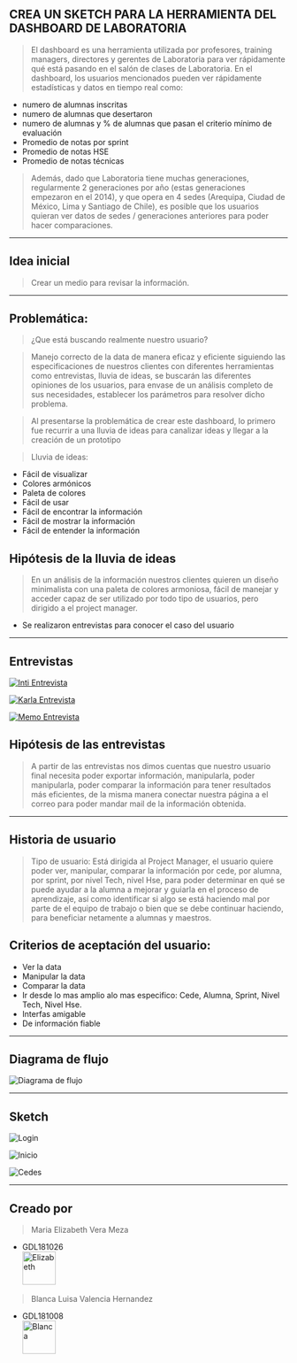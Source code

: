 ## CREA UN SKETCH PARA LA HERRAMIENTA DEL DASHBOARD DE LABORATORIA
>El dashboard es una herramienta utilizada por profesores, training managers, directores y gerentes de Laboratoria para ver rápidamente qué está pasando en el salón de clases de Laboratoria. En el dashboard, los usuarios mencionados pueden ver rápidamente estadísticas y datos en tiempo real como:
 
* numero de alumnas inscritas
* numero de alumnas que desertaron
* numero de alumnas y % de alumnas que pasan el criterio mínimo de evaluación
* Promedio de notas por sprint
* Promedio de notas HSE
* Promedio de notas técnicas

>Además, dado que Laboratoria tiene muchas generaciones, regularmente 2 generaciones por año (estas generaciones empezaron en el 2014), y que opera en 4 sedes (Arequipa, Ciudad de México, Lima y Santiago de Chile), es posible que los usuarios quieran ver datos de sedes / generaciones anteriores para poder hacer comparaciones.

---

## Idea inicial
>Crear un medio para revisar la información. 

---

## Problemática:
>¿Que está buscando realmente nuestro usuario?

>Manejo correcto de la data de manera eficaz y eficiente siguiendo las especificaciones de nuestros clientes con diferentes herramientas como entrevistas, lluvia de ideas, se buscarán las diferentes opiniones de los usuarios, para envase de un análisis completo  de sus necesidades, establecer los parámetros para resolver  dicho problema.

>Al presentarse la problemática de crear este dashboard, lo primero fue recurrir a una lluvia de ideas para canalizar ideas y llegar a la creación de un prototipo

>Lluvia de ideas:
- Fácil de visualizar
- Colores armónicos
- Paleta de colores
- Fácil de usar
- Fácil de encontrar la información
- Fácil de mostrar la información
- Fácil de entender la información


## Hipótesis de la lluvia de ideas
>En un análisis de la información nuestros clientes quieren un diseño minimalista con una paleta de colores armoniosa, fácil de manejar y acceder capaz de ser utilizado por todo tipo de usuarios, pero dirigido a  el project manager.  

* Se realizaron entrevistas para conocer el caso del usuario

---
## Entrevistas


[![Inti Entrevista](assets/Inti.PNG)](https://www.youtube.com/watch?v=WfA5FjN4rFQ&t=303s)


[![Karla Entrevista](assets/Karla.PNG)](https://www.youtube.com/watch?v=ydkRl33TN0g)


[![Memo Entrevista](assets/Meme.PNG)](https://www.youtube.com/watch?v=UzTmTzBJutQ)

 
## Hipótesis de las entrevistas
>A partir de las entrevistas nos dimos cuentas que nuestro usuario final necesita poder exportar información, manipularla, poder manipularla, poder comparar la información para tener resultados más eficientes, de la misma manera conectar nuestra página a el correo para poder mandar mail de la información obtenida.
 
---
## Historia de usuario

>Tipo de usuario: Está dirigida al Project Manager, el usuario quiere poder ver, manipular, comparar la información por cede, por alumna, por sprint, por nivel Tech, nivel Hse, para poder determinar en qué se puede ayudar a la alumna a mejorar y guiarla en el proceso de aprendizaje, así como identificar si algo se está haciendo mal por parte de el equipo de trabajo o bien que se debe continuar haciendo, para beneficiar netamente a alumnas y maestros.

## Criterios de aceptación del usuario:

- Ver la data
- Manipular la data
- Comparar la data
- Ir desde lo mas amplio alo mas especifico: Cede, Alumna, Sprint, Nivel Tech, Nivel Hse.
- Interfas amigable
- De información fiable

---
## Diagrama de flujo

![Diagrama de flujo](assets/Diagrama_de_flujo.png "prototipo")

---
## Sketch  


![Login](assets/Login.jpeg "login")

![Inicio](assets/Inicio.jpeg "Inicio")

![Cedes](assets/cedes.jpeg "cedes")


---
## Creado por

> Maria Elizabeth Vera Meza    
* GDL181026           
<img src="assets/Elizabeth.jpg" 
alt="Elizabeth" width="60" height="60"/>


> Blanca Luisa Valencia Hernandez  
* GDL181008    
<img src="assets/eli.jpg" 
alt="Blanca" width="60" height="60"/>

